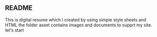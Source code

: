 ## README
This is digital resume which I created by using simple style sheets and HTML
the folder asset contains images and documents to supprt my site.
let's start